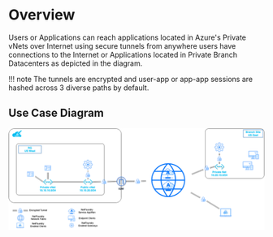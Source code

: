 
# Overview
Users or Applications can reach applications located in Azure's Private vNets over Internet using secure tunnels from anywhere users have connections to the Internet or Applications located in Private Branch Datacenters as depicted in the diagram.

!!! note
    The tunnels are encrypted and user-app or app-app sessions are hashed across 3 diverse paths by default.

## Use Case Diagram
![Image](../../images/azureAppConnectivity-Azure-Apps.png)
